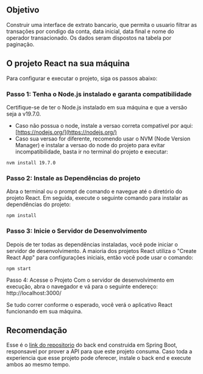 ## Objetivo 

Construir uma interface de extrato bancario, que permita o usuario filtrar as transações por condigo da conta, data inicial, data final e nome do operador transacionado. Os dados seram dispostos na tabela por paginação.

## O projeto React na sua máquina

Para configurar e executar o projeto, siga os passos abaixo:

### Passo 1: Tenha o Node.js instalado e garanta compatibilidade
Certifique-se de ter o Node.js instalado em sua máquina e que a versão seja a v19.7.0. 
- Caso não possua o node, instale a versao correta compativel por aqui: [https://nodejs.org/](https://nodejs.org/)
- Caso sua versao for diferente, recomendo usar o NVM (Node Version Manager) e instalar a versao do node do projeto para evitar incompatibilidade, basta ir no terminal do projeto e executar:
```
nvm install 19.7.0
```


### Passo 2: Instale as Dependências do projeto
Abra o terminal ou o prompt de comando e navegue até o diretório do projeto React. Em seguida, execute o seguinte comando para instalar as dependências do projeto:
```
npm install
```

### Passo 3: Inicie o Servidor de Desenvolvimento
Depois de ter todas as dependências instaladas, você pode iniciar o servidor de desenvolvimento. A maioria dos projetos React utiliza o "Create React App" para configurações iniciais, então você pode usar o comando:
```
npm start
```

Passo 4: Acesse o Projeto
Com o servidor de desenvolvimento em execução, abra o navegador e vá para o seguinte endereço: http://localhost:3000/

Se tudo correr conforme o esperado, você verá o aplicativo React funcionando em sua máquina.




## Recomendação
Esse é o [link do repositorio](https://github.com/YohanDevPs/supera-desafio-back) do back end construida em Spring Boot, responsavel por prover a API para que este projeto consuma. Caso toda a experiencia que esse projeto pode oferecer, instale o back end e execute ambos ao mesmo tempo.
